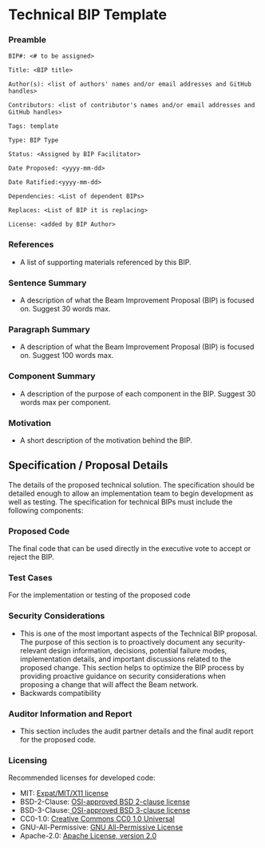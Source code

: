# Technical BIP Template

### Preamble

`BIP#: <# to be assigned>`

`Title: <BIP title>`

`Author(s): <list of authors' names and/or email addresses and GitHub handles>`

`Contributors: <list of contributor's names and/or email addresses and GitHub handles>`

`Tags: template`

`Type: BIP Type`

`Status: <Assigned by BIP Facilitator>`

`Date Proposed: <yyyy-mm-dd>`

`Date Ratified:<yyyy-mm-dd>`

`Dependencies: <List of dependent BIPs>`

`Replaces: <List of BIP it is replacing>`

`License: <added by BIP Author>`



### References

* A list of supporting materials referenced by this BIP.

### Sentence Summary

* A description of what the Beam Improvement Proposal (BIP) is focused on. Suggest 30 words max.

### Paragraph Summary

* A description of what the Beam Improvement Proposal (BIP) is focused on. Suggest 100 words max.

### Component Summary

* A description of the purpose of each component in the BIP. Suggest 30 words max per component.

### **Motivation**

* A short description of the motivation behind the BIP.

## Specification / Proposal Details

The details of the proposed technical solution. The specification should be detailed enough to allow an implementation team to begin development as well as testing. The specification for technical BIPs must include the following components:

### **Proposed Code**

The final code that can be used directly in the executive vote to accept or reject the BIP.

### **Test Cases**

For the implementation or testing of the proposed code



### Security Considerations

* This is one of the most important aspects of the Technical BIP proposal. The purpose of this section is to proactively document any security-relevant design information, decisions, potential failure modes, implementation details, and important discussions related to the proposed change. This section helps to optimize the BIP process by providing proactive guidance on security considerations when proposing a change that will affect the Beam network.
* Backwards compatibility

### Auditor Information and Report

* This section includes the audit partner details and the final audit report for the proposed code.

### Licensing

Recommended licenses for developed code:

* MIT: [Expat/MIT/X11 license ](https://opensource.org/licenses/MIT)
* BSD-2-Clause: [OSI-approved BSD 2-clause license](https://opensource.org/licenses/BSD-2-Clause)
* BSD-3-Clause:[ OSI-approved BSD 3-clause license](https://opensource.org/licenses/BSD-3-Clause)
* CC0-1.0: [Creative Commons CC0 1.0 Universal](https://creativecommons.org/publicdomain/zero/1.0/)
* GNU-All-Permissive: [GNU All-Permissive License](http://www.gnu.org/prep/maintain/html\_node/License-Notices-for-Other-Files.html)
* Apache-2.0: [Apache License, version 2.0](http://www.apache.org/licenses/LICENSE-2.0)
